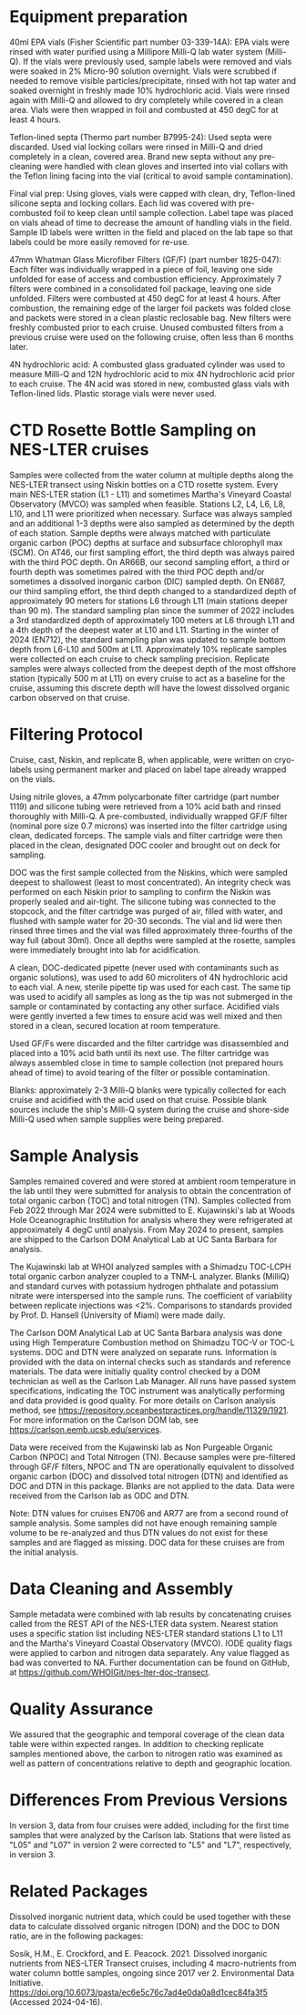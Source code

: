 # Equipment preparation

40ml EPA vials (Fisher Scientific part number 03-339-14A): EPA vials were rinsed with water purified using a Millipore Milli-Q lab water system (Milli-Q). If the vials were previously used, sample labels were removed and vials were soaked in 2% Micro-90 solution overnight. Vials were scrubbed if needed to remove visible particles/precipitate, rinsed with hot tap water and soaked overnight in freshly made 10% hydrochloric acid. Vials were rinsed again with Milli-Q and allowed to dry completely while covered in a clean area. Vials were then wrapped in foil and combusted at 450 degC for at least 4 hours. 

Teflon-lined septa (Thermo part number B7995-24): Used septa were discarded. Used vial locking collars were rinsed in Milli-Q and dried completely in a clean, covered area. Brand new septa without any pre-cleaning were handled with clean gloves and inserted into vial collars with the Teflon lining facing into the vial (critical to avoid sample contamination).  

Final vial prep: Using gloves, vials were capped with clean, dry, Teflon-lined silicone septa and locking collars. Each lid was covered with pre-combusted foil to keep clean until sample collection. Label tape was placed on vials ahead of time to decrease the amount of handling vials in the field. Sample ID labels were written in the field and placed on the lab tape so that labels could be more easily removed for re-use.

47mm Whatman Glass Microfiber Filters (GF/F) (part number 1825-047): Each filter was individually wrapped in a piece of foil, leaving one side unfolded for ease of access and combustion efficiency. Approximately 7 filters were combined in a consolidated foil package, leaving one side unfolded. Filters were combusted at 450 degC for at least 4 hours. After combustion, the remaining edge of the larger foil packets was folded close and packets were stored in a clean plastic reclosable bag. New filters were freshly combusted prior to each cruise. Unused combusted filters from a previous cruise were used on the following cruise, often less than 6 months later.

4N hydrochloric acid: A combusted glass graduated cylinder was used to measure Milli-Q and 12N hydrochloric acid to mix 4N hydrochloric acid prior to each cruise. The 4N acid was stored in new, combusted glass vials with Teflon-lined lids. Plastic storage vials were never used. 

# CTD Rosette Bottle Sampling on NES-LTER cruises

Samples were collected from the water column at multiple depths along the NES-LTER transect using Niskin bottles on a CTD rosette system. Every main NES-LTER station (L1 - L11) and sometimes Martha's Vineyard Coastal Observatory (MVCO) was sampled when feasible. Stations L2, L4, L6, L8, L10, and L11 were prioritized when necessary. Surface was always sampled and an additional 1-3 depths were also sampled as determined by the depth of each station. Sample depths were always matched with particulate organic carbon (POC) depths at surface and subsurface chlorophyll max (SCM). On AT46, our first sampling effort, the third depth was always paired with the third POC depth. On AR66B, our second sampling effort, a third or fourth depth was sometimes paired with the third POC depth and/or sometimes a dissolved inorganic carbon (DIC) sampled depth. On EN687, our third sampling effort, the third depth changed to a standardized depth of approximately 90 meters for stations L6 through L11 (main stations deeper than 90 m). The standard sampling plan since the summer of 2022 includes a 3rd standardized depth of approximately 100 meters at L6 through L11 and a 4th depth of the deepest water at L10 and L11. Starting in the winter of 2024 (EN712), the standard sampling plan was updated to sample bottom depth from L6-L10 and 500m at L11. Approximately 10% replicate samples were collected on each cruise to check sampling precision. Replicate samples were always collected from the deepest depth of the most offshore station (typically 500 m at L11) on every cruise to act as a baseline for the cruise, assuming this discrete depth will have the lowest dissolved organic carbon observed on that cruise. 

# Filtering Protocol

Cruise, cast, Niskin, and replicate B, when applicable, were written on cryo-labels using permanent marker and placed on label tape already wrapped on the vials.

Using nitrile gloves, a 47mm polycarbonate filter cartridge (part number 1119) and silicone tubing were retrieved from a 10% acid bath and rinsed thoroughly with Milli-Q. A pre-combusted, individually wrapped GF/F filter (nominal pore size 0.7 microns) was inserted into the filter cartridge using clean, dedicated forceps. The sample vials and filter cartridge were then placed in the clean, designated DOC cooler and brought out on deck for sampling.

DOC was the first sample collected from the Niskins, which were sampled deepest to shallowest (least to most concentrated). An integrity check was performed on each Niskin prior to sampling to confirm the Niskin was properly sealed and air-tight. The silicone tubing was connected to the stopcock, and the filter cartridge was purged of air, filled with water, and flushed with sample water for 20-30 seconds. The vial and lid were then rinsed three times and the vial was filled approximately three-fourths of the way full (about 30ml). Once all depths were sampled at the rosette, samples were immediately brought into lab for acidification.

A clean, DOC-dedicated pipette (never used with contaminants such as organic solutions), was used to add 60 microliters of 4N hydrochloric acid to each vial. A new, sterile pipette tip was used for each cast. The same tip was used to acidify all samples as long as the tip was not submerged in the sample or contaminated by contacting any other surface. Acidified vials were gently inverted a few times to ensure acid was well mixed and then stored in a clean, secured location at room temperature.

Used GF/Fs were discarded and the filter cartridge was disassembled and placed into a 10% acid bath until its next use. The filter cartridge was always assembled close in time to sample collection (not prepared hours ahead of time) to avoid tearing of the filter or possible contamination. 

Blanks: approximately 2-3 Milli-Q blanks were typically collected for each cruise and acidified with the acid used on that cruise. Possible blank sources include the ship's Milli-Q system during the cruise and shore-side Milli-Q used when sample supplies were being prepared.

# Sample Analysis

Samples remained covered and were stored at ambient room temperature in the lab until they were submitted for analysis to obtain the concentration of total organic carbon (TOC) and total nitrogen (TN). Samples collected from Feb 2022 through Mar 2024 were submitted to E. Kujawinski's lab at Woods Hole Oceanographic Institution for analysis where they were refrigerated at approximately 4 degC until analysis. From May 2024 to present, samples are shipped to the Carlson DOM Analytical Lab at UC Santa Barbara for analysis. 

The Kujawinski lab at WHOI analyzed samples with a Shimadzu TOC-LCPH total organic carbon analyzer coupled to a TNM-L analyzer. Blanks (MilliQ) and standard curves with potassium hydrogen phthalate and potassium nitrate were interspersed into the sample runs. The coefficient of variability between replicate injections was <2%. Comparisons to standards provided by Prof. D. Hansell (University of Miami) were made daily. 

The Carlson DOM Analytical Lab at UC Santa Barbara analysis was done using High Temperature Combustion method on Shimadzu TOC-V or TOC-L systems. DOC and DTN were analyzed on separate runs. Information is provided with the data on internal checks such as standards and reference materials. The data were initially quality control checked by a DOM technician as well as the Carlson Lab Manager. All runs have passed system specifications, indicating the TOC instrument was analytically performing and data provided is good quality. For more details on Carlson analysis method, see https://repository.oceanbestpractices.org/handle/11329/1921. For more information on the Carlson DOM lab, see https://carlson.eemb.ucsb.edu/services.

Data were received from the Kujawinski lab as Non Purgeable Organic Carbon (NPOC) and Total Nitrogen (TN). Because samples were pre-filtered through GF/F filters, NPOC and TN are operationally equivalent to dissolved organic carbon (DOC) and dissolved total nitrogen (DTN) and identified as DOC and DTN in this package. Blanks are not applied to the data. Data were received from the Carlson lab as ODC and DTN.

Note: DTN values for cruises EN706 and AR77 are from a second round of sample analysis. Some samples did not have enough remaining sample volume to be re-analyzed and thus DTN values do not exist for these samples and are flagged as missing. DOC data for these cruises are from the initial analysis. 

# Data Cleaning and Assembly

Sample metadata were combined with lab results by concatenating cruises called from the REST API of the NES-LTER data system. Nearest station uses a specific station list including NES-LTER standard stations L1 to L11 and the Martha's Vineyard Coastal Observatory (MVCO). IODE quality flags were applied to carbon and nitrogen data separately. Any value flagged as bad was converted to NA. Further documentation can be found on GitHub, at https://github.com/WHOIGit/nes-lter-doc-transect. 

# Quality Assurance

We assured that the geographic and temporal coverage of the clean data table were within expected ranges. In addition to checking replicate samples mentioned above, the carbon to nitrogen ratio was examined as well as pattern of concentrations relative to depth and geographic location. 

# Differences From Previous Versions

In version 3, data from four cruises were added, including for the first time samples that were analyzed by the Carlson lab. Stations that were listed as "L05" and "L07" in version 2 were corrected to "L5" and "L7", respectively, in version 3. 

# Related Packages

Dissolved inorganic nutrient data, which could be used together with these data to calculate dissolved organic nitrogen (DON) and the DOC to DON ratio, are in the following packages: 

Sosik, H.M., E. Crockford, and E. Peacock. 2021. Dissolved inorganic nutrients from NES-LTER Transect cruises, including 4 macro-nutrients from water column bottle samples, ongoing since 2017 ver 2. Environmental Data Initiative. https://doi.org/10.6073/pasta/ec6e5c76c7ad4e0da0a8d1cec84fa3f5 (Accessed 2024-04-16).
